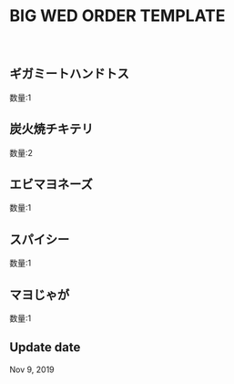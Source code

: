 # BIG WED ORDER TEMPLATE
　　

## ギガミートハンドトス
数量:1

## 炭火焼チキテリ
数量:2

## エビマヨネーズ
数量:1

## スパイシー
数量:1

## マヨじゃが
数量:1

## Update date
Nov 9, 2019
